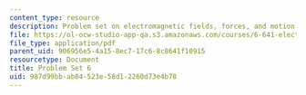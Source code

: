```yaml
---
content_type: resource
description: Problem set on electromagnetic fields, forces, and motion.
file: https://ol-ocw-studio-app-qa.s3.amazonaws.com/courses/6-641-electromagnetic-fields-forces-and-motion-spring-2005/987d99bbab84523e58d12260d73e4b78_ps6sp05.pdf
file_type: application/pdf
parent_uid: 906956e5-4a15-8ec7-17c6-8c8641f10915
resourcetype: Document
title: Problem Set 6
uid: 987d99bb-ab84-523e-58d1-2260d73e4b78
---
```

